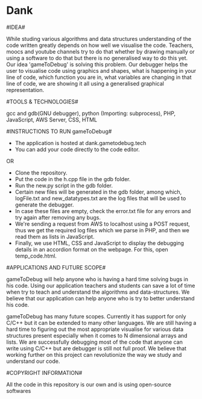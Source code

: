 # Dank

#IDEA#

While studing various algorithms and data structures understanding of the code written greatly depends on how well we visualise the
code. Teachers, moocs and youtube channels try to do that whether by drawing manually or using a software to do that but there is no generalised way to do this yet. Our idea 'gameToDebug' is solving this problem. Our debugger helps the user to visualise code using graphics and shapes, what is happening in your line of code, which function you are in, what variables are changing in that line of code, we are showing it all using a generalised graphical representation.

#TOOLS & TECHNOLOGIES#

gcc and gdb(GNU debugger), python (Importing: subprocess), PHP, JavaScript, AWS Server, CSS, HTML

#INSTRUCTIONS TO RUN gameToDebug#
* The application is hosted at dank.gametodebug.tech
* You can add your code directly to the code editor.

OR

* Clone the repository.
* Put the code in the h.cpp file in the gdb folder.
* Run the new.py script in the gdb folder.
* Certain new files will be generated in the gdb folder, among which, logFile.txt and new_datatypes.txt are the log files that will be used to generate the debugger.
* In case these files are empty, check the error.txt file for any errors and try again after removing any bugs.
* We're sending a request from AWS to localhost using a POST request, thus we get the required log files which we parse in PHP, and then we read them as lists in JavaScript.
* Finally, we use HTML, CSS and JavaScript to display the debugging details in an accordion format on the webpage. For this, open temp_code.html.

#APPLICATIONS AND FUTURE SCOPE#

gameToDebug will help anyone who is having a hard time solving bugs in his code. Using our application teachers and students can save a lot of time when try to teach and understand the algorithms and data-structures. We believe that our application can help anyone who is try to better understand his code. 
  
  gameToDebug has many future scopes. Currently it has support for only C/C++ but it can be extended to many other languages. We are still having a hard time to figuring out the most appropriate visualise for various data structures present especially when it comes to N dimensional arrays and lists. We are successfully debugging most of the code that anyone can write using C/C++ but are debugger is still not full proof. We believe that working further on this project can revolutionize the way we study and understand our code.

#COPYRIGHT INFORMATION#

All the code in this repository is our own and is using open-source softwares
